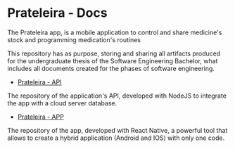 # Prateleira - Docs

The Prateleira app, is a mobile application to control and share medicine's stock and programming medication's routines

This repository has as purpose, storing and sharing all artifacts produced for the undergraduate thesis of the Software Engineering Bachelor, what includes all documents created for the phases of software engineering.

- [Prateleira - API](https://bitbucket.org/willguiraldelli/prateleira-api/src/master/)

The repository of the application's API, developed with NodeJS to integrate the app with a cloud server database.

- [Prateleira - APP](https://bitbucket.org/willguiraldelli/prateleira-app/src/master/)

The repository of the app, developed with React Native, a powerful tool that allows to create a hybrid application (Android and IOS) with only one code.
